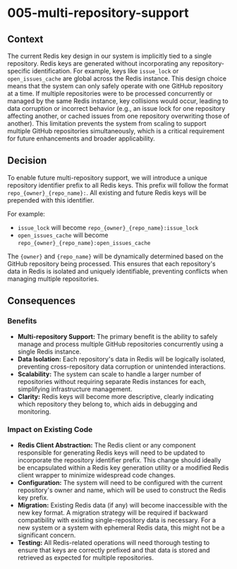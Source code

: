 # 005-multi-repository-support

## Context

The current Redis key design in our system is implicitly tied to a single repository. Redis keys are generated without incorporating any repository-specific identification. For example, keys like `issue_lock` or `open_issues_cache` are global across the Redis instance. This design choice means that the system can only safely operate with one GitHub repository at a time. If multiple repositories were to be processed concurrently or managed by the same Redis instance, key collisions would occur, leading to data corruption or incorrect behavior (e.g., an issue lock for one repository affecting another, or cached issues from one repository overwriting those of another). This limitation prevents the system from scaling to support multiple GitHub repositories simultaneously, which is a critical requirement for future enhancements and broader applicability.

## Decision

To enable future multi-repository support, we will introduce a unique repository identifier prefix to all Redis keys. This prefix will follow the format `repo_{owner}_{repo_name}:`. All existing and future Redis keys will be prepended with this identifier.

For example:
- `issue_lock` will become `repo_{owner}_{repo_name}:issue_lock`
- `open_issues_cache` will become `repo_{owner}_{repo_name}:open_issues_cache`

The `{owner}` and `{repo_name}` will be dynamically determined based on the GitHub repository being processed. This ensures that each repository's data in Redis is isolated and uniquely identifiable, preventing conflicts when managing multiple repositories.

## Consequences

### Benefits

*   **Multi-repository Support:** The primary benefit is the ability to safely manage and process multiple GitHub repositories concurrently using a single Redis instance.
*   **Data Isolation:** Each repository's data in Redis will be logically isolated, preventing cross-repository data corruption or unintended interactions.
*   **Scalability:** The system can scale to handle a larger number of repositories without requiring separate Redis instances for each, simplifying infrastructure management.
*   **Clarity:** Redis keys will become more descriptive, clearly indicating which repository they belong to, which aids in debugging and monitoring.

### Impact on Existing Code

*   **Redis Client Abstraction:** The Redis client or any component responsible for generating Redis keys will need to be updated to incorporate the repository identifier prefix. This change should ideally be encapsulated within a Redis key generation utility or a modified Redis client wrapper to minimize widespread code changes.
*   **Configuration:** The system will need to be configured with the current repository's owner and name, which will be used to construct the Redis key prefix.
*   **Migration:** Existing Redis data (if any) will become inaccessible with the new key format. A migration strategy will be required if backward compatibility with existing single-repository data is necessary. For a new system or a system with ephemeral Redis data, this might not be a significant concern.
*   **Testing:** All Redis-related operations will need thorough testing to ensure that keys are correctly prefixed and that data is stored and retrieved as expected for multiple repositories.
